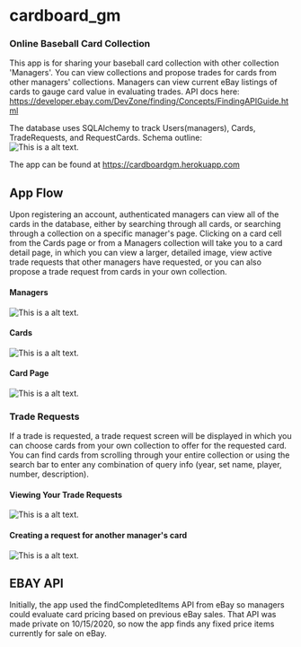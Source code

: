 # cardboard_gm
### Online Baseball Card Collection

This app is for sharing your baseball card collection with other collection 'Managers'.  You can view collections and propose trades for cards from other managers' collections.
Managers can view current eBay listings of cards to gauge card value in evaluating trades.  API docs here: https://developer.ebay.com/DevZone/finding/Concepts/FindingAPIGuide.html

The database uses SQLAlchemy to track Users(managers), Cards, TradeRequests, and RequestCards.  Schema outline:  
![This is a alt text.](https://cardboardgmpics.s3-us-west-2.amazonaws.com/schema-design/cbgmschema.jpg)

The app can be found at https://cardboardgm.herokuapp.com

## App Flow

Upon registering an account, authenticated managers can view all of the cards in the database, either by searching through all cards, or searching
through a collection on a specific manager's page.  Clicking on a card cell from the Cards page or from a Managers collection will take you to a 
card detail page, in which you can view a larger, detailed image, view active trade requests that other managers have requested, or you can also propose 
a trade request from cards in your own collection.

#### Managers 
![This is a alt text.](https://cardboardgmpics.s3-us-west-2.amazonaws.com/schema-design/managers.png)

#### Cards
![This is a alt text.](https://cardboardgmpics.s3-us-west-2.amazonaws.com/schema-design/cards.png)

#### Card Page
![This is a alt text.](https://cardboardgmpics.s3-us-west-2.amazonaws.com/schema-design/card.png)

### Trade Requests

If a trade is requested, a trade request screen will be displayed in which you can choose cards from your own collection to offer for the requested card.
You can find cards from scrolling through your entire collection or using the search bar to enter any combination of query info (year, set name, player, number, description).

#### Viewing Your Trade Requests
![This is a alt text.](https://cardboardgmpics.s3-us-west-2.amazonaws.com/schema-design/request.png)

#### Creating a request for another manager's card
![This is a alt text.](https://cardboardgmpics.s3-us-west-2.amazonaws.com/schema-design/create-request.png)

## EBAY API

Initially, the app used the findCompletedItems API from eBay so managers could evaluate card pricing based on previous eBay sales.  That API was made private
on 10/15/2020, so now the app finds any fixed price items currently for sale on eBay.
